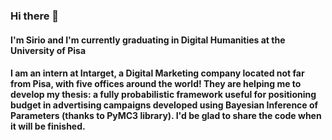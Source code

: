 ### Hi there 👋
#### I'm Sirio and I'm currently graduating in Digital Humanities at the University of Pisa
#### I am an intern at Intarget, a Digital Marketing company located not far from Pisa, with five offices around the world! They are helping me to develop my thesis: a fully probabilistic framework useful for positioning budget in advertising campaigns developed using Bayesian Inference of Parameters (thanks to PyMC3 library). I'd be glad to share the code when it will be finished.

<!--
**damessina/damessina** is a ✨ _special_ ✨ repository because its `README.md` (this file) appears on your GitHub profile.

Here are some ideas to get you started:

- 🔭 I’m currently working on ...
- 🌱 I’m currently learning ...
- 👯 I’m looking to collaborate on ...
- 🤔 I’m looking for help with ...
- 💬 Ask me about ...
- 📫 How to reach me: ...
- 😄 Pronouns: ...
- ⚡ Fun fact: ...
-->
